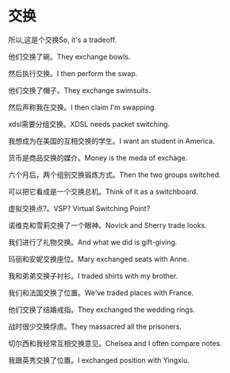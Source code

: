 # 交换

<p><span class="chinese">所以,这是个交换</span><span class="english">So, it's a tradeoff.</span></p>

<p><span class="chinese">他们交换了碗。</span><span class="english">They exchange bowls.</span></p>

<p><span class="chinese">然后执行交换。</span><span class="english">I then perform the swap.</span></p>

<p><span class="chinese">他们交换了帽子。</span><span class="english">They exchange swimsuits.</span></p>

<p><span class="chinese">然后声称我在交换。</span><span class="english">I then claim I'm swapping.</span></p>

<p><span class="chinese">xdsl需要分组交换。</span><span class="english">XDSL needs packet switching.</span></p>

<p><span class="chinese">我想成为在美国的互相交换的学生。</span><span class="english">I want an student in America.</span></p>

<p><span class="chinese">货币是商品交换的媒介。</span><span class="english">Money is the meda of exchage.</span></p>

<p><span class="chinese">六个月后，两个组别交换锻炼方式。</span><span class="english">Then the two groups switched.</span></p>

<p><span class="chinese">可以把它看成是一个交换总机。</span><span class="english">Think of it as a switchboard.</span></p>

<p><span class="chinese">虚拟交换点?。</span><span class="english">VSP? Virtual Switching Point?</span></p>

<p><span class="chinese">诺维克和雪莉交换了一个眼神。</span><span class="english">Novick and Sherry trade looks.</span></p>

<p><span class="chinese">我们进行了礼物交换。</span><span class="english">And what we did is gift-giving.</span></p>

<p><span class="chinese">玛丽和安妮交换座位。</span><span class="english">Mary exchanged seats with Anne.</span></p>

<p><span class="chinese">我和弟弟交换子衬衫。</span><span class="english">I traded shirts with my brother.</span></p>

<p><span class="chinese">我们和法国交换了位置。</span><span class="english">We’ve traded places with France.</span></p>

<p><span class="chinese">他们交换了结婚戒指。</span><span class="english">They exchanged the wedding rings.</span></p>

<p><span class="chinese">战时很少交换俘虏。</span><span class="english">They massacred all the prisoners.</span></p>

<p><span class="chinese">切尔西和我经常互相交换意见。</span><span class="english">Chelsea and I often compare notes.</span></p>

<p><span class="chinese">我跟英秀交换了位置。</span><span class="english">I exchanged position with Yingxiu.</span></p>

